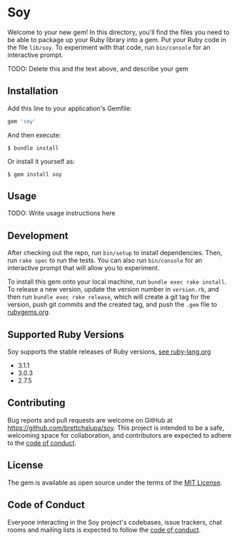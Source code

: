 # Soy

Welcome to your new gem! In this directory, you'll find the files you need to be able to package up your Ruby library into a gem. Put your Ruby code in the file `lib/soy`. To experiment with that code, run `bin/console` for an interactive prompt.

TODO: Delete this and the text above, and describe your gem

## Installation

Add this line to your application's Gemfile:

```ruby
gem 'soy'
```

And then execute:

    $ bundle install

Or install it yourself as:

    $ gem install soy

## Usage

TODO: Write usage instructions here

## Development

After checking out the repo, run `bin/setup` to install dependencies. Then, run `rake spec` to run the tests. You can also run `bin/console` for an interactive prompt that will allow you to experiment.

To install this gem onto your local machine, run `bundle exec rake install`. To release a new version, update the version number in `version.rb`, and then run `bundle exec rake release`, which will create a git tag for the version, push git commits and the created tag, and push the `.gem` file to [rubygems.org](https://rubygems.org).

## Supported Ruby Versions

Soy supports the stable releases of Ruby versions, [see ruby-lang.org](https://www.ruby-lang.org/en/downloads/)

- 3.1.1
- 3.0.3
- 2.7.5

## Contributing

Bug reports and pull requests are welcome on GitHub at https://github.com/brettchalupa/soy. This project is intended to be a safe, welcoming space for collaboration, and contributors are expected to adhere to the [code of conduct](https://github.com/brettchalupa/soy/blob/main/CODE_OF_CONDUCT.md).

## License

The gem is available as open source under the terms of the [MIT License](https://opensource.org/licenses/MIT).

## Code of Conduct

Everyone interacting in the Soy project's codebases, issue trackers, chat rooms and mailing lists is expected to follow the [code of conduct](https://github.com/brettchalupa/soy/blob/main/CODE_OF_CONDUCT.md).
